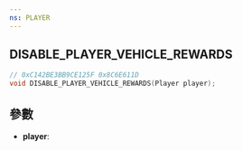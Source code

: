 ```yaml
---
ns: PLAYER
---
```

## DISABLE_PLAYER_VEHICLE_REWARDS

```c
// 0xC142BE3BB9CE125F 0x8C6E611D
void DISABLE_PLAYER_VEHICLE_REWARDS(Player player);
```


## 參數
* **player**: 


